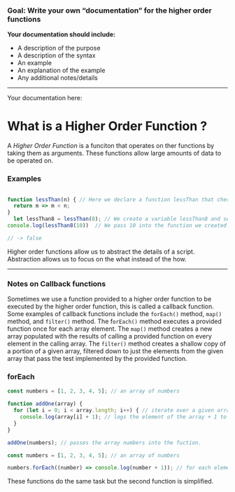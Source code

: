 ### Goal: Write your own “documentation” for the higher order functions
**Your documentation should include:**
- A description of the purpose
- A description of the syntax
- An example
- An explanation of the example
- Any additional notes/details

---
Your documentation here: 
# What is a Higher Order Function ?

A *Higher Order Function* is a funciton that operates on ther functions by taking them as arguments. These functions allow large amounts of data to be operated on. 

### Examples

``` javascript

function lessThan(n) { // Here we declare a function lessThan that checks if a given number is less than an integer and give it a parameter of n
  return m => m < n; 
}
  let lessThan8 = lessThan(8); // We create a variable lessThan8 and set it equal to the function lessThan with an argument of 8. 
console.log(lessThan8(10))  // We pass 10 into the function we created earlier and compare 8 to 10 using the function lessThan8.  

// -> false

```

Higher order functions allow us to abstract the details of a script. Abstraction allows us to focus on the what instead of the how. 

---
### Notes on Callback functions
Sometimes we use a function provided to a higher order function to be executed by the higher order function, this is called a callback function. Some examples of callback functions include the `forEach()` method, `map()` method, and `filter()` method. The f`orEach()` method executes a provided function once for each array element. The `map()` method creates a new array populated with the results of calling a provided function on every element in the calling array. The `filter()` method creates a shallow copy of a portion of a given array, filtered down to just the elements from the given array that pass the test implemented by the provided function.

### forEach 

``` javascript
const numbers = [1, 2, 3, 4, 5]; // an array of numbers 

function addOne(array) {
  for (let i = 0; i < array.length; i++) { // iterate over a given array
    console.log(array[i] + 1); // logs the element of the array + 1 to the console
  }
}

addOne(numbers); // passes the array numbers into the fuction.

const numbers = [1, 2, 3, 4, 5]; // an array of numbers

numbers.forEach((number) => console.log(number + 1)); // for each element in the array numbers console.log that element + 1
```
These functions do the same task but the second function is simplified.

